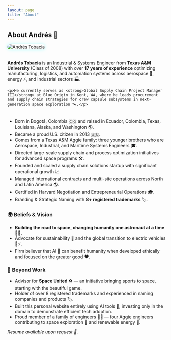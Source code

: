 ```yaml
---
layout: page
title: "About"
---
```


## About Andrés 🚀

<div style="display:flex;align-items:center;gap:20px;flex-wrap:wrap; margin-bottom:20px;">
  <img src="{{ site.baseurl }}/Andres Tobacia Blue Origin.jpg" alt="Andrés Tobacia" style="max-width:250px;border-radius:8px;box-shadow:0 0 12px rgba(0,255,255,0.3);">
  <div>
    <p><strong>Andrés Tobacia</strong> is an Industrial & Systems Engineer from <strong>Texas A&M University</strong> (Class of 2008) with over <strong>17 years of experience</strong> optimizing manufacturing, logistics, and automation systems across aerospace 🌌, energy ⚡, and industrial sectors 🏭.</p>

    <p>He currently serves as <strong>Global Supply Chain Project Manager III</strong> at Blue Origin in Kent, WA, where he leads procurement and supply chain strategies for crew capsule subsystems in next-generation space exploration 🛰️.</p>
  </div>
</div>

- Born in Bogotá, Colombia 🇨🇴 and raised in Ecuador, Colombia, Texas, Louisiana, Alaska, and Washington 🌎.  
- Became a proud U.S. citizen in 2013 🇺🇸.  
- Comes from a Texas A&M Aggie family: three younger brothers who are Aerospace, Industrial, and Maritime Systems Engineers 🎓.  
- Directed large-scale supply chain and process optimization initiatives for advanced space programs 🛠️.  
- Founded and scaled a supply chain solutions startup with significant operational growth 📈.  
- Managed international contracts and multi-site operations across North and Latin America 🌎.  
- Certified in Harvard Negotiation and Entrepreneurial Operations 🎓.  
- Branding & Strategic Naming with <strong>8+ registered trademarks</strong> 🏷️.  

### 🌍 Beliefs & Vision
- **Building the road to space, changing humanity one astronaut at a time 👨‍🚀.**  
- Advocate for sustainability 🌱 and the global transition to electric vehicles 🚗⚡.  
- Firm believer that AI 🤖 can benefit humanity when developed ethically and focused on the greater good ❤️.  

### 🌌 Beyond Work
- Advisor for **Space United** ⚽ — an initiative bringing sports to space, starting with the beautiful game.  
- Holder of over 8 registered trademarks and experienced in naming companies and products 🏷️.  
- Built this personal website entirely using AI tools 🤖, investing only in the domain to demonstrate efficient tech adoption.  
- Proud member of a family of engineers 👨‍🔧 — four Aggie engineers contributing to space exploration 🚀 and renewable energy 🌱.

_Resume available upon request 📄._

